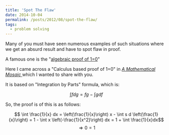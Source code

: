 ```yaml
---
title: 'Spot The Flaw'
date: 2014-10-04
permalink: /posts/2012/08/spot-the-flaw/
tags:
  - problem solving
---
```


Many of you must have seen numerous examples of such situations where we get an absurd result and have to spot flaw in proof.

A famous one is the "<a href="https://www.math.hmc.edu/funfacts/ffiles/10001.1-8.shtml">algebraic proof of 1=0</a>"

Here I came across a "Calculus based proof of 1=0" in <a href="http://www.amazon.in/gp/product/1895997283/ref=pd_lpo_sbs_dp_ss_1/188-2419432-6341959?pf_rd_m=ATVPDKIKX0DER&pf_rd_s=lpo-top-stripe-1&pf_rd_r=1XX7N9TVGGNWXDS2KAHV&pf_rd_t=201&pf_rd_p=1944687502&pf_rd_i=1895997046"><em>A Mathematical Mosaic</em> </a>which I wanted to share with you.

It is based on "Integration by Parts" formula, which is:

$$ \int f dg = fg - \int g df$$

So, the proof is of this is as follows:

$$ \int \frac{1}{x} dx = \left(\frac{1}{x}\right) x - \int s d \left(\frac{1}{x}\right) = 1 - \int x \left(-\frac{1}{x^2}\right) dx = 1 + \int \frac{1}{x}dx$$
$$\Rightarrow 0 = 1$$
